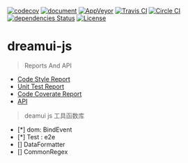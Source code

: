 [![codecov](https://codecov.io/gh/dream-ui/dreamui-js/branch/master/graph/badge.svg)](https://codecov.io/gh/dream-ui/dreamui-js)
[![document](http://xueboren.com/dreamui/js-reports/esdoc/badge.svg)](http://xueboren.com/dreamui/js-reports/esdoc/source.html)
[![AppVeyor](https://ci.appveyor.com/api/projects/status/w5pabhs28o2dfol4/branch/master?svg=true)](https://ci.appveyor.com/project/borenXue/dreamui-js)
[![Travis CI](https://img.shields.io/travis/dream-ui/dreamui-js/master.svg)](https://travis-ci.org/dream-ui/dreamui-js)
[![Circle CI](https://circleci.com/gh/dream-ui/dreamui-js/tree/master.svg?style=svg)](https://circleci.com/gh/dream-ui/dreamui-js/tree/master)
[![dependencies Status](https://david-dm.org/dream-ui/dreamui-js/status.svg)](https://david-dm.org/dream-ui/dreamui-js)
[![License](https://img.shields.io/npm/l/dreamui-js.svg)](https://github.com/dream-ui/dreamui-js/blob/master/LICENCE)

# dreamui-js

> Reports And API

* [Code Style Report](http://xueboren.com/dreamui/js-reports/eslint)
* [Unit Test Report](http://xueboren.com/dreamui/js-reports/mocha/mocha-report.html)
* [Code Coverate Report](http://xueboren.com/dreamui/js-reports/coverage)
* [API](http://xueboren.com/dreamui/js-reports/esdoc)

> deamui js 工具函数库

- [*] dom: BindEvent
- [*] Test : e2e
- [] DataFormatter
- [] CommonRegex
